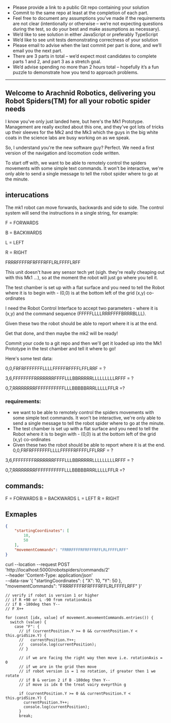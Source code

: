 - Please provide a link to a public Git repo containing your solution
- Commit to the same repo at least at the completion of each part.
- Feel free to document any assumptions you’ve made if the requirements are not clear (intentionally or otherwise – we’re not expecting questions during the test, so do your best and make assumptions as necessary).
- We’d like to see solution in either JavaScript or preferably TypeScript
- We’d like to see unit tests demonstrating correctness of your solution
- Please email to advise when the last commit per part is done, and we’ll email you the next part.
- There are 3 parts in total – we’d expect most candidates to complete parts 1 and 2, and part 3 as a stretch goal.
- We’d advise spending no more than 2 hours total – hopefully it’s a fun puzzle to demonstrate how you tend to approach problems.

********************

## Welcome to Arachnid Robotics, delivering you Robot Spiders(TM) for all your robotic spider needs

I know you've only just landed here, but here's the Mk1 Prototype. Management are really excited about this one, and they've got lots of tricks up their sleeves for the Mk2 and the Mk3 which the guys in the big white coats in the science labs are busy working on as we speak. 

So, I understand you're the new software guy? Perfect. We need a first version of the navigation and locomotion code written. 

To start off with, we want to be able to remotely control the spiders movements with some simple text commands. It won't be interactive, we're only able to send a single message to tell the robot spider where to go at the minute.


## interucations 
The mk1 robot can move forwards, backwards and side to side. The control system will send the instructions in a single string, for example:

 
F = FORWARDS

B = BACKWARDS

L = LEFT

R = RIGHT

 

FRRRFFFFRFRFFFRFFLRLFFFFLRFF

 

This unit doesn't have any sensor tech yet (sigh. they're really cheaping out with this Mk1 ...), so at the moment the robot will just go where you tell it. 

 

The test chamber is set up with a flat surface and you need to tell the Robot where it is to begin with - (0,0) is at the bottom left of the grid (x,y) co-ordinates

 

I need the Robot Control Interface to accept two parameters - where it is (x,y) and the command sequence (FFFFFLLLLRRRFFFFBRRRBLLL). 

 

Given these two the robot should be able to report where it is at the end.

 

Get that done, and then maybe the mk2 will be ready!

 

Commit your code to a git repo and then we'll get it loaded up into the Mk1 Prototype in the test chamber and tell it where to go!

 

Here's some test data: 

 

0,0,FRFRFFFFFFFLLLLFFFFFRFFFFLFFLRRF = ?

3,6,FFFFFFFFRRRRRRRFFFFLLLBBRRRRRLLLLLLLLLRFFF = ?

0,7,RRRRRRRRFFFFFFFFFFFLLLBBBBBRRRLLLLLFFLR =?



### requirements:
- we want to be able to remotely control the spiders movements with some simple text commands. It won't be interactive, we're only able to send a single message to tell the robot spider where to go at the minute.
-  The test chamber is set up with a flat surface and you need to tell the Robot where it is to begin with - (0,0) is at the bottom left of the grid (x,y) co-ordinates
- Given these two the robot should be able to report where it is at the end.
0,0,FRFRFFFFFFFLLLLFFFFFRFFFFLFFLRRF = ?

3,6,FFFFFFFFRRRRRRRFFFFLLLBBRRRRRLLLLLLLLLRFFF = ?

0,7,RRRRRRRRFFFFFFFFFFFLLLBBBBBRRRLLLLLFFLR =?
## commands:
F = FORWARDS
B = BACKWARDS
L = LEFT
R = RIGHT

## Exmaples
```JSON
{
    "startingCoordinates": [
        10,
        50
    ],
    "movementCommands": "FRRRFFFFRFRFFFRFFLRLFFFFLRFF"
}
```


curl --location --request POST 'http://localhost:5000/robotspiders/commands/2' \
--header 'Content-Type: application/json' \
--data-raw '{
    "startingCoordinates": {
        "X": 10,
        "Y": 50
    },
    "movementCommands": "FRRRFFFFRFRFFFRFFLRLFFFFLRFF"
}'




    // verify if robot is version 1 or higher
    // if R +90 or L -90 from rotationAxis
    // if B -180deg then Y--
    // F X++

    for (const [idx, value] of movement.movementCommands.entries()) {
      switch (value) {
        case "F": {
          // if (currentPosition.Y >= 0 && currentPosition.Y < this.gridSize.Y) {
          //   currentPosition.Y++;
          //   console.log(currentPosition);
          // }

          // if we are facing the right way then move i.e. rotationAxis = 0
          // if we are in the grid then move
          // if robot version is = 1 no rotation, if greater then 1 we rotate
          // if B & verion 2 if B -180deg then Y--
          // if move is idx 0 the treat vairy eveyrthin g

          if (currentPosition.Y >= 0 && currentPosition.Y < this.gridSize.Y) {
            currentPosition.Y++;
            console.log(currentPosition);
          }
          break;